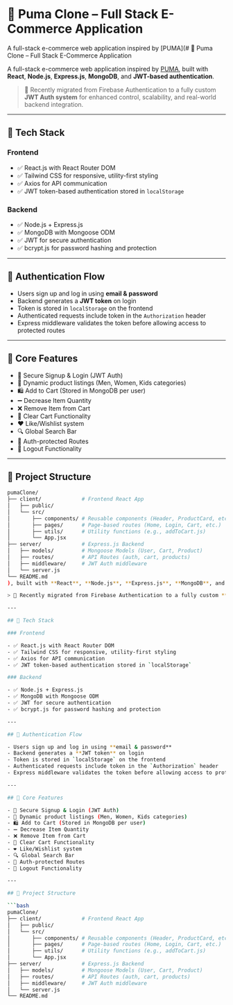 # 🐾 Puma Clone – Full Stack E-Commerce Application

A full-stack e-commerce web application inspired by [PUMA](# 🐾 Puma Clone – Full Stack E-Commerce Application

A full-stack e-commerce web application inspired by [PUMA](https://puma-clone-zpmn.vercel.app/), built with **React**, **Node.js**, **Express.js**, **MongoDB**, and **JWT-based authentication**.

> 🔐 Recently migrated from Firebase Authentication to a fully custom **JWT Auth system** for enhanced control, scalability, and real-world backend integration.

---

## 🚀 Tech Stack

### Frontend

- ✅ React.js with React Router DOM
- ✅ Tailwind CSS for responsive, utility-first styling
- ✅ Axios for API communication
- ✅ JWT token-based authentication stored in `localStorage`

### Backend

- ✅ Node.js + Express.js
- ✅ MongoDB with Mongoose ODM
- ✅ JWT for secure authentication
- ✅ bcrypt.js for password hashing and protection

---

## 🔐 Authentication Flow

- Users sign up and log in using **email & password**
- Backend generates a **JWT token** on login
- Token is stored in `localStorage` on the frontend
- Authenticated requests include token in the `Authorization` header
- Express middleware validates the token before allowing access to protected routes

---

## 🛒 Core Features

- 🔐 Secure Signup & Login (JWT Auth)
- 👟 Dynamic product listings (Men, Women, Kids categories)
- 🛍️ Add to Cart (Stored in MongoDB per user)
- ➖ Decrease Item Quantity
- ❌ Remove Item from Cart
- 🧹 Clear Cart Functionality
- ❤️ Like/Wishlist system
- 🔍 Global Search Bar
- 👤 Auth-protected Routes
- 🚪 Logout Functionality

---

## 📁 Project Structure

```bash
pumaClone/
├── client/             # Frontend React App
│   ├── public/
│   └── src/
│       ├── components/ # Reusable components (Header, ProductCard, etc.)
│       ├── pages/      # Page-based routes (Home, Login, Cart, etc.)
│       ├── utils/      # Utility functions (e.g., addToCart.js)
│       └── App.jsx
├── server/             # Express.js Backend
│   ├── models/         # Mongoose Models (User, Cart, Product)
│   ├── routes/         # API Routes (auth, cart, products)
│   ├── middleware/     # JWT Auth middleware
│   └── server.js
└── README.md
), built with **React**, **Node.js**, **Express.js**, **MongoDB**, and **JWT-based authentication**.

> 🔐 Recently migrated from Firebase Authentication to a fully custom **JWT Auth system** for enhanced control, scalability, and real-world backend integration.

---

## 🚀 Tech Stack

### Frontend

- ✅ React.js with React Router DOM
- ✅ Tailwind CSS for responsive, utility-first styling
- ✅ Axios for API communication
- ✅ JWT token-based authentication stored in `localStorage`

### Backend

- ✅ Node.js + Express.js
- ✅ MongoDB with Mongoose ODM
- ✅ JWT for secure authentication
- ✅ bcrypt.js for password hashing and protection

---

## 🔐 Authentication Flow

- Users sign up and log in using **email & password**
- Backend generates a **JWT token** on login
- Token is stored in `localStorage` on the frontend
- Authenticated requests include token in the `Authorization` header
- Express middleware validates the token before allowing access to protected routes

---

## 🛒 Core Features

- 🔐 Secure Signup & Login (JWT Auth)
- 👟 Dynamic product listings (Men, Women, Kids categories)
- 🛍️ Add to Cart (Stored in MongoDB per user)
- ➖ Decrease Item Quantity
- ❌ Remove Item from Cart
- 🧹 Clear Cart Functionality
- ❤️ Like/Wishlist system
- 🔍 Global Search Bar
- 👤 Auth-protected Routes
- 🚪 Logout Functionality

---

## 📁 Project Structure

```bash
pumaClone/
├── client/             # Frontend React App
│   ├── public/
│   └── src/
│       ├── components/ # Reusable components (Header, ProductCard, etc.)
│       ├── pages/      # Page-based routes (Home, Login, Cart, etc.)
│       ├── utils/      # Utility functions (e.g., addToCart.js)
│       └── App.jsx
├── server/             # Express.js Backend
│   ├── models/         # Mongoose Models (User, Cart, Product)
│   ├── routes/         # API Routes (auth, cart, products)
│   ├── middleware/     # JWT Auth middleware
│   └── server.js
└── README.md
